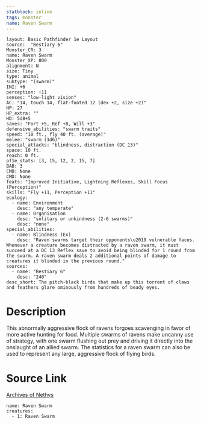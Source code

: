 ```yaml
---
statblock: inline
tags: monster
name: Raven Swarm
---
```

```statblock
layout: Basic Pathfinder 1e Layout
source:  "Bestiary 6"
Monster_CR: 3
name: Raven Swarm
Monster_XP: 800
alignment: N
size: Tiny
type: animal
subtype: "(swarm)"
INI: +6
perception: +11
senses: "low-light vision"
AC: "14, touch 14, flat-footed 12 (dex +2, size +2)"
HP: 27
HP_extra: ""
HD: 5d8+5
saves: "Fort +5, Ref +8, Will +3"
defensive_abilities: "swarm traits"
speed: "10 ft., fly 40 ft. (average)"
melee: "swarm (1d6)"
special_attacks: "blindness, distraction (DC 13)"
space: 10 ft.
reach: 0 ft.
pf1e_stats: [3, 15, 12, 2, 15, 7]
BAB: 3
CMB: None
CMD: None
feats: "Improved Initiative, Lightning Reflexes, Skill Focus (Perception)"
skills: "Fly +11, Perception +11"
ecology:
  - name: Environment
    desc: "any temperate"
  - name: Organisation
    desc: "solitary or unkindness (2-6 swarms)"
    desc: "none"
special_abilities:
  - name: Blindness (Ex)
    desc: "Raven swarms target their opponents\u2019 vulnerable faces. Whenever a creature becomes distracted by a raven swarm, it must succeed at a DC 13 Reflex save to avoid being blinded for 1 round from the swarm. A raven swarm deals 2 additional points of damage to creatures it blinded in the previous round."
sources:
  - name: "Bestiary 6"
    desc: "240"
desc_short: The pitch-black birds that make up this torrent of claws and feathers glare ominously from hundreds of beady eyes.
```
# Description
This abnormally aggressive flock of ravens forgoes scavenging in favor of more active hunting for food. Multiple swarms of ravens make uncanny use of strategy, with one swarm flushing out prey and driving it directly into the onslaught of an allied swarm. The statistics for a raven swarm can also be used to represent any large, aggressive flock of flying birds.
# Source Link
[Archives of Nethys](https://aonprd.com/MonsterDisplay.aspx?ItemName=Raven%20Swarm)
```encounter-table
name: Raven Swarm
creatures:
  - 1: Raven Swarm
```
